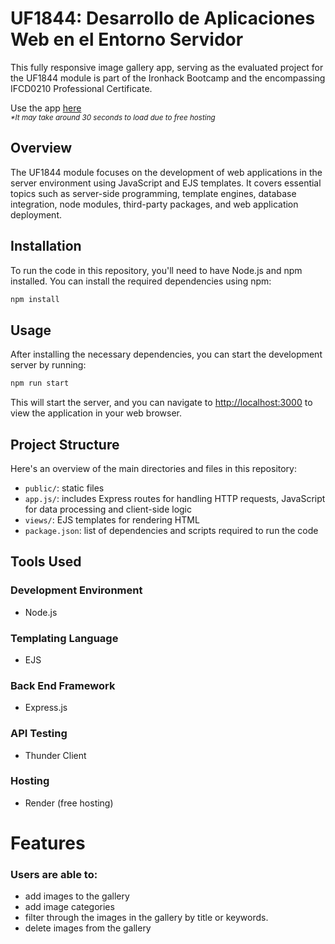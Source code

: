 # UF1844: Desarrollo de Aplicaciones Web en el Entorno Servidor

This fully responsive image gallery app, serving as the evaluated project for the UF1844 module is part of the Ironhack Bootcamp and the encompassing IFCD0210 Professional Certificate.

Use the app [here](https://uf1844-ironhack.onrender.com/)   
_<sub>*It may take around 30 seconds to load due to free hosting</sub>_

## Overview

The UF1844 module focuses on the development of web applications in the server environment using JavaScript and EJS templates. It covers essential topics such as server-side programming, template engines, database integration, node modules, third-party packages, and web application deployment. 

## Installation

To run the code in this repository, you'll need to have Node.js and npm installed. You can install the required dependencies using npm:

```bash
npm install
```

## Usage

After installing the necessary dependencies, you can start the development server by running:

```bash
npm run start
```

This will start the server, and you can navigate to [http://localhost:3000](http://localhost:3000) to view the application in your web browser.

## Project Structure

Here's an overview of the main directories and files in this repository:

- `public/`: static files
- `app.js/`: includes Express routes for handling HTTP requests, JavaScript for data processing and client-side logic
- `views/`: EJS templates for rendering HTML
- `package.json`: list of dependencies and scripts required to run the code

## Tools Used

### Development Environment
* Node.js

### Templating Language
* EJS

### Back End Framework
* Express.js

### API Testing
* Thunder Client

### Hosting 
* Render (free hosting)

# Features

### Users are able to:

* add images to the gallery
* add image categories
* filter through the images in the gallery by title or keywords. 
* delete images from the gallery


